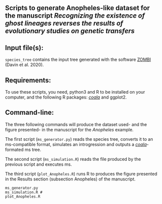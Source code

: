 ## Scripts to generate Anopheles-like dataset for the manuscript _Recognizing the existence of ghost lineages reverses the results of evolutionary studies on genetic transfers_ 

## Input file(s): 
`species_tree` contains the input tree generated with the software [ZOMBI](https://github.com/AADavin/Zombi) (Davin et al. 2020).
  
## Requirements: 

To use these scripts, you need, python3 and R to be installed on your computer, and the following R packages: [_coala_](https://github.com/statgenlmu/coala) and ggplot2.

## Command-line:


The three following commands will produce the dataset used- and the figure presented- in the manuscript for the _Anopheles_ example. 

The first script (`ms_generator.py`) reads the species tree, converts it to an ms-compatible format, simulates an introgression and outputs a [_coala_](https://github.com/statgenlmu/coala)-formated ms tree. 

The second script (`ms_simulation.R`) reads the file produced by the previous script and executes ms. 

The third script (`plot_Anopheles.R`) runs R to produces the figure presented in the Results section (subsection Anopheles) of the manuscript.


```shell
ms_generator.py 
ms_simulation.R #
plot_Anopheles.R
```

